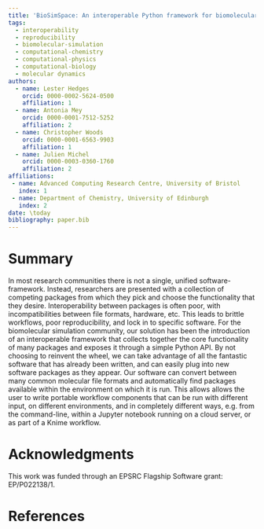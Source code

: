 ```yaml
---
title: 'BioSimSpace: An interoperable Python framework for biomolecular simulation.'
tags:
  - interoperability
  - reproducibility
  - biomolecular-simulation
  - computational-chemistry
  - computational-physics
  - computational-biology
  - molecular dynamics
authors:
  - name: Lester Hedges
    orcid: 0000-0002-5624-0500
    affiliation: 1
  - name: Antonia Mey
    orcid: 0000-0001-7512-5252
    affiliation: 2
  - name: Christopher Woods
    orcid: 0000-0001-6563-9903
    affiliation: 1
  - name: Julien Michel
    orcid: 0000-0003-0360-1760
    affiliation: 2
affiliations:
 - name: Advanced Computing Research Centre, University of Bristol
   index: 1
 - name: Department of Chemistry, University of Edinburgh
   index: 2
date: \today
bibliography: paper.bib
---
```


# Summary

In most research communities there is not a single, unified software-framework. Instead, researchers are presented with a collection of competing packages from which they pick and choose the functionality that they desire. Interoperability between packages is often poor, with incompatibilities between file formats, hardware, etc. This leads to brittle workflows, poor reproducibility, and lock in to specific software. For the biomolecular simulation community, our solution has been the introduction of an interoperable framework that collects together the core functionality of many packages and exposes it through a simple Python API. By not choosing to reinvent the wheel, we can take advantage of all the fantastic software that has already been written, and can easily plug into new software packages as they appear. Our software can convert between many common molecular file formats and automatically find packages available within the environment on which it is run. This allows allows the user to write portable workflow components that can be run with different input, on different environments, and in completely different ways, e.g. from the command-line, within a Jupyter notebook running on a cloud server, or as part of a Knime workflow.

# Acknowledgments

This work was funded through an EPSRC Flagship Software grant: EP/P022138/1.

# References

